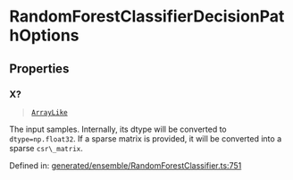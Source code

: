 # RandomForestClassifierDecisionPathOptions

## Properties

### X?

> [`ArrayLike`](../types/ArrayLike.md)

The input samples. Internally, its dtype will be converted to `dtype=np.float32`. If a sparse matrix is provided, it will be converted into a sparse `csr\_matrix`.

Defined in:  [generated/ensemble/RandomForestClassifier.ts:751](https://github.com/transitive-bullshit/scikit-learn-ts/blob/92ab806/packages/sklearn/src/generated/ensemble/RandomForestClassifier.ts#L751)

